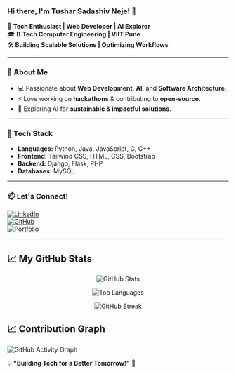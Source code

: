 ### Hi there, I'm Tushar Sadashiv Neje! 👋

🚀 **Tech Enthusiast | Web Developer | AI Explorer**  
🎓 **B.Tech Computer Engineering | VIIT Pune**  
🛠️ **Building Scalable Solutions | Optimizing Workflows**  

---

### 🌟 About Me
- 💻 Passionate about **Web Development**, **AI**, and **Software Architecture**.
- ⚡ Love working on **hackathons** & contributing to **open-source**.
- 🎯 Exploring AI for **sustainable & impactful solutions**.

---

### 🔨 Tech Stack
- **Languages:** Python, Java, JavaScript, C, C++
- **Frontend:** Tailwind CSS, HTML, CSS, Bootstrap
- **Backend:** Django, Flask, PHP
- **Databases:** MySQL

---

### 📫 Let's Connect!
[![LinkedIn](https://img.shields.io/badge/LinkedIn-Connect-blue?logo=linkedin)](https://www.linkedin.com/in/tushar-neje/)  
[![GitHub](https://img.shields.io/badge/GitHub-Follow-black?logo=github)](https://github.com/tusharneje-07)  
[![Portfolio](https://img.shields.io/badge/Portfolio-Visit-green?logo=googlechrome)](https://tusharneje.online)

---

## 📈 My GitHub Stats

<p align="center">
  <img src="https://github-readme-stats.vercel.app/api?username=tusharneje-07&show_icons=true&theme=radical" alt="GitHub Stats" />
</p>

<p align="center">
  <img src="https://github-readme-stats.vercel.app/api/top-langs/?username=tusharneje-07&layout=compact&theme=radical" alt="Top Languages" />
</p>

<p align="center">
  <img src="https://github-readme-streak-stats.herokuapp.com/?user=tusharneje-07&theme=radical" alt="GitHub Streak" />
</p>

## 📈 Contribution Graph
![GitHub Activity Graph](https://github-readme-activity-graph.vercel.app/graph?username=tusharneje-07&theme=react-dark&hide_border=true)


💡 **"Building Tech for a Better Tomorrow!"** 🚀
